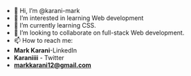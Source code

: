 - 👋 Hi, I’m @karani-mark
- 👀 I’m interested in learning Web development
- 🌱 I’m currently learning CSS.
- 💞️ I’m looking to collaborate on full-stack Web development.
- 📫 How to reach me:
- **Mark Karani**-LinkedIn
- **Karaniiii** - Twitter
- **markkarani12@gmail.com**

<!---
karani-mark/karani-mark is a ✨ special ✨ repository because its `README.md` (this file) appears on your GitHub profile.
You can click the Preview link to take a look at your changes.
--->

